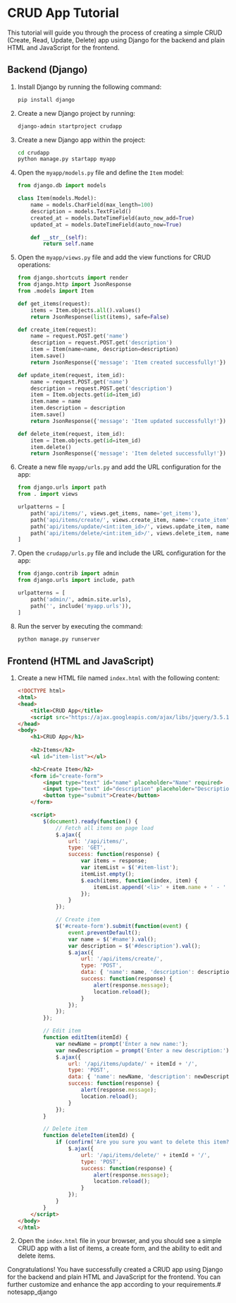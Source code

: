 # CRUD App Tutorial

This tutorial will guide you through the process of creating a simple CRUD (Create, Read, Update, Delete) app using Django for the backend and plain HTML and JavaScript for the frontend.

## Backend (Django)

1. Install Django by running the following command:
   ```bash
   pip install django
   ```

2. Create a new Django project by running:
   ```bash
   django-admin startproject crudapp
   ```

3. Create a new Django app within the project:
   ```bash
   cd crudapp
   python manage.py startapp myapp
   ```

4. Open the `myapp/models.py` file and define the `Item` model:
   ```python
   from django.db import models
   
   class Item(models.Model):
       name = models.CharField(max_length=100)
       description = models.TextField()
       created_at = models.DateTimeField(auto_now_add=True)
       updated_at = models.DateTimeField(auto_now=True)
   
       def __str__(self):
           return self.name
   ```

5. Open the `myapp/views.py` file and add the view functions for CRUD operations:
   ```python
   from django.shortcuts import render
   from django.http import JsonResponse
   from .models import Item
   
   def get_items(request):
       items = Item.objects.all().values()
       return JsonResponse(list(items), safe=False)
   
   def create_item(request):
       name = request.POST.get('name')
       description = request.POST.get('description')
       item = Item(name=name, description=description)
       item.save()
       return JsonResponse({'message': 'Item created successfully!'})
   
   def update_item(request, item_id):
       name = request.POST.get('name')
       description = request.POST.get('description')
       item = Item.objects.get(id=item_id)
       item.name = name
       item.description = description
       item.save()
       return JsonResponse({'message': 'Item updated successfully!'})
   
   def delete_item(request, item_id):
       item = Item.objects.get(id=item_id)
       item.delete()
       return JsonResponse({'message': 'Item deleted successfully!'})
   ```

6. Create a new file `myapp/urls.py` and add the URL configuration for the app:
   ```python
   from django.urls import path
   from . import views
   
   urlpatterns = [
       path('api/items/', views.get_items, name='get_items'),
       path('api/items/create/', views.create_item, name='create_item'),
       path('api/items/update/<int:item_id>/', views.update_item, name='update_item'),
       path('api/items/delete/<int:item_id>/', views.delete_item, name='delete_item'),
   ]
   ```

7. Open the `crudapp/urls.py` file and include the URL configuration for the app:
   ```python
   from django.contrib import admin
   from django.urls import include, path
   
   urlpatterns = [
       path('admin/', admin.site.urls),
       path('', include('myapp.urls')),
   ]
   ```

8. Run the server by executing the command:
   ```bash
   python manage.py runserver
   ```

## Frontend (HTML and JavaScript)

1. Create a new HTML file named `index.html` with the following content:
   ```html
   <!DOCTYPE html>
   <html>
   <head>
       <title>CRUD App</title>
       <script src="https://ajax.googleapis.com/ajax/libs/jquery/3.5.1/jquery.min.js"></script>
   </head>
   <body>
       <h1>CRUD App</h1>
       
       <h2>Items</h2>
       <ul id="item-list"></ul>
   
       <h2>Create Item</h2>
       <form id="create-form">
           <input type="text" id="name" placeholder="Name" required>
           <input type="text" id="description" placeholder="Description" required>
           <button type="submit">Create</button>
       </form>
   
       <script>
           $(document).ready(function() {
               // Fetch all items on page load
               $.ajax({
                   url: '/api/items/',
                   type: 'GET',
                   success: function(response) {
                       var items = response;
                       var itemList = $('#item-list');
                       itemList.empty();
                       $.each(items, function(index, item) {
                           itemList.append('<li>' + item.name + ' - ' + item.description + ' <button onclick="editItem(' + item.id + ')">Edit</button> <button onclick="deleteItem(' + item.id + ')">Delete</button></li>');
                       });
                   }
               });
   
               // Create item
               $('#create-form').submit(function(event) {
                   event.preventDefault();
                   var name = $('#name').val();
                   var description = $('#description').val();
                   $.ajax({
                       url: '/api/items/create/',
                       type: 'POST',
                       data: { 'name': name, 'description': description },
                       success: function(response) {
                           alert(response.message);
                           location.reload();
                       }
                   });
               });
           });
   
           // Edit item
           function editItem(itemId) {
               var newName = prompt('Enter a new name:');
               var newDescription = prompt('Enter a new description:');
               $.ajax({
                   url: '/api/items/update/' + itemId + '/',
                   type: 'POST',
                   data: { 'name': newName, 'description': newDescription },
                   success: function(response) {
                       alert(response.message);
                       location.reload();
                   }
               });
           }
   
           // Delete item
           function deleteItem(itemId) {
               if (confirm('Are you sure you want to delete this item?')) {
                   $.ajax({
                       url: '/api/items/delete/' + itemId + '/',
                       type: 'POST',
                       success: function(response) {
                           alert(response.message);
                           location.reload();
                       }
                   });
               }
           }
       </script>
   </body>
   </html>
   ```

2. Open the `index.html` file in your browser, and you should see a simple CRUD app with a list of items, a create form, and the ability to edit and delete items.

Congratulations! You have successfully created a CRUD app using Django for the backend and plain HTML and JavaScript for the frontend. You can further customize and enhance the app according to your requirements.#   n o t e s a p p _ d j a n g o 
 
 

